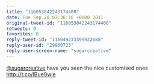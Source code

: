 ```yaml
---
title: "116053042243174400"
date: Tue Sep 20 07:36:16 +0000 2011
original-tweet-id: "116053042243174400"
retweets: 0
favorites: 0
reply-tweet-id: "116049233399922688"
reply-user-id: "29960723"
reply-user-screen-name: "sugarcreative"
---
```

<a href="https://twitter.com/sugarcreative">@sugarcreative</a> have you seen the nice customised ones http://t.co/IBue0wje
